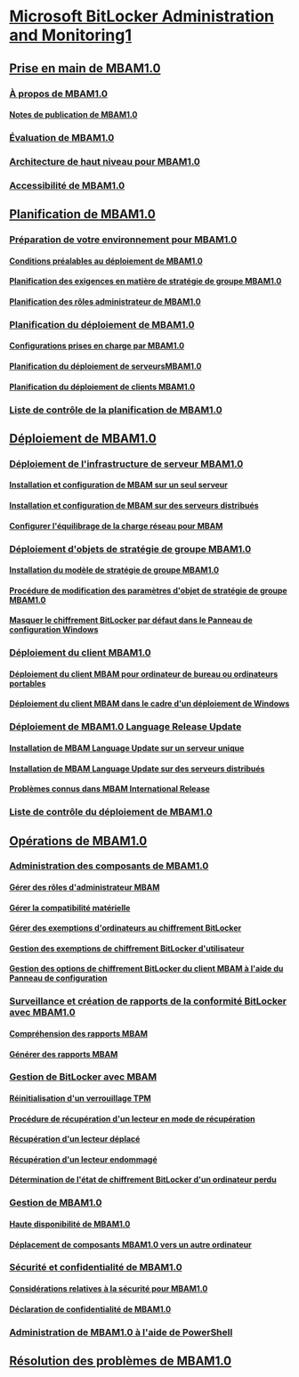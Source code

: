 # [Microsoft BitLocker Administration and Monitoring1](index.md)
## [Prise en main de MBAM1.0](getting-started-with-mbam-10.md)
### [À propos de MBAM1.0](about-mbam-10.md)
#### [Notes de publication de MBAM1.0](release-notes-for-mbam-10.md)
### [Évaluation de MBAM1.0](evaluating-mbam-10.md)
### [Architecture de haut niveau pour MBAM1.0](high-level-architecture-for-mbam-10.md)
### [Accessibilité de MBAM1.0](accessibility-for-mbam-10.md)
## [Planification de MBAM1.0](planning-for-mbam-10.md)
### [Préparation de votre environnement pour MBAM1.0](preparing-your-environment-for-mbam-10.md)
#### [Conditions préalables au déploiement de MBAM1.0](mbam-10-deployment-prerequisites.md)
#### [Planification des exigences en matière de stratégie de groupe MBAM1.0](planning-for-mbam-10-group-policy-requirements.md)
#### [Planification des rôles administrateur de MBAM1.0](planning-for-mbam-10-administrator-roles.md)
### [Planification du déploiement de MBAM1.0](planning-to-deploy-mbam-10.md)
#### [Configurations prises en charge par MBAM1.0](mbam-10-supported-configurations.md)
#### [Planification du déploiement de serveursMBAM1.0](planning-for-mbam-10-server-deployment.md)
#### [Planification du déploiement de clients MBAM1.0](planning-for-mbam-10-client-deployment.md)
### [Liste de contrôle de la planification de MBAM1.0](mbam-10-planning-checklist.md)
## [Déploiement de MBAM1.0](deploying-mbam-10.md)
### [Déploiement de l'infrastructure de serveur MBAM1.0](deploying-the-mbam-10-server-infrastructure.md)
#### [Installation et configuration de MBAM sur un seul serveur](how-to-install-and-configure-mbam-on-a-single-server-mbam-1.md)
#### [Installation et configuration de MBAM sur des serveurs distribués](how-to-install-and-configure-mbam-on-distributed-servers-mbam-1.md)
#### [Configurer l'équilibrage de la charge réseau pour MBAM](how-to-configure-network-load-balancing-for-mbam.md)
### [Déploiement d'objets de stratégie de groupe MBAM1.0](deploying-mbam-10-group-policy-objects.md)
#### [Installation du modèle de stratégie de groupe MBAM1.0](how-to-install-the-mbam-10-group-policy-template.md)
#### [Procédure de modification des paramètres d'objet de stratégie de groupe MBAM1.0](how-to-edit-mbam-10-gpo-settings.md)
#### [Masquer le chiffrement BitLocker par défaut dans le Panneau de configuration Windows](how-to-hide-default-bitlocker-encryption-in-the-windows-control-panel.md)
### [Déploiement du client MBAM1.0](deploying-the-mbam-10-client.md)
#### [Déploiement du client MBAM pour ordinateur de bureau ou ordinateurs portables](how-to-deploy-the-mbam-client-to-desktop-or-laptop-computers-mbam-1.md)
#### [Déploiement du client MBAM dans le cadre d'un déploiement de Windows](how-to-deploy-the-mbam-client-as-part-of-a-windows-deployment-mbam-1.md)
### [Déploiement de MBAM1.0 Language Release Update](deploying-the-mbam-10-language-release-update.md)
#### [Installation de MBAM Language Update sur un serveur unique](how-to-install-the-mbam-language-update-on-a-single-server-mbam-1.md)
#### [Installation de MBAM Language Update sur des serveurs distribués](how-to-install-the-mbam-language-update-on-distributed-servers-mbam-1.md)
#### [Problèmes connus dans MBAM International Release](known-issues-in-the-mbam-international-release-mbam-1.md)
### [Liste de contrôle du déploiement de MBAM1.0](mbam-10-deployment-checklist.md)
## [Opérations de MBAM1.0](operations-for-mbam-10.md)
### [Administration des composants de MBAM1.0](administering-mbam-10-features.md)
#### [Gérer des rôles d'administrateur MBAM](how-to-manage-mbam-administrator-roles-mbam-1.md)
#### [Gérer la compatibilité matérielle](how-to-manage-hardware-compatibility-mbam-1.md)
#### [Gérer des exemptions d'ordinateurs au chiffrement BitLocker](how-to-manage-computer-bitlocker-encryption-exemptions.md)
#### [Gestion des exemptions de chiffrement BitLocker d'utilisateur](how-to-manage-user-bitlocker-encryption-exemptions-mbam-1.md)
#### [Gestion des options de chiffrement BitLocker du client MBAM à l'aide du Panneau de configuration](how-to-manage-mbam-client-bitlocker-encryption-options-by-using-the-control-panel-mbam-1.md)
### [Surveillance et création de rapports de la conformité BitLocker avec MBAM1.0](monitoring-and-reporting-bitlocker-compliance-with-mbam-10.md)
#### [Compréhension des rapports MBAM](understanding-mbam-reports-mbam-1.md)
#### [Générer des rapports MBAM](how-to-generate-mbam-reports-mbam-1.md)
### [Gestion de BitLocker avec MBAM](performing-bitlocker-management-with-mbam.md)
#### [Réinitialisation d'un verrouillage TPM](how-to-reset-a-tpm-lockout-mbam-1.md)
#### [Procédure de récupération d'un lecteur en mode de récupération](how-to-recover-a-drive-in-recovery-mode-mbam-1.md)
#### [Récupération d'un lecteur déplacé](how-to-recover-a-moved-drive-mbam-1.md)
#### [Récupération d'un lecteur endommagé](how-to-recover-a-corrupted-drive-mbam-1.md)
#### [Détermination de l'état de chiffrement BitLocker d'un ordinateur perdu](how-to-determine-the-bitlocker-encryption-state-of-a-lost-computers-mbam-1.md)
### [Gestion de MBAM1.0](maintaining-mbam-10.md)
#### [Haute disponibilité de MBAM1.0](high-availability-for-mbam-10.md)
#### [Déplacement de composants MBAM1.0 vers un autre ordinateur](how-to-move-mbam-10-features-to-another-computer.md)
### [Sécurité et confidentialité de MBAM1.0](security-and-privacy-for-mbam-10.md)
#### [Considérations relatives à la sécurité pour MBAM1.0](security-considerations-for-mbam-10.md)
#### [Déclaration de confidentialité de MBAM1.0](privacy-statement-for-mbam-10.md)
### [Administration de MBAM1.0 à l'aide de PowerShell](administering-mbam-10-by-using-powershell.md)
## [Résolution des problèmes de MBAM1.0](troubleshooting-mbam-10.md)

